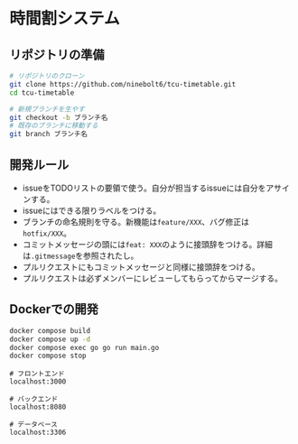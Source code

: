 # 時間割システム

## リポジトリの準備
```bash
# リポジトリのクローン
git clone https://github.com/ninebolt6/tcu-timetable.git
cd tcu-timetable

# 新規ブランチを生やす
git checkout -b ブランチ名
# 既存のブランチに移動する
git branch ブランチ名
```

## 開発ルール
- issueをTODOリストの要領で使う。自分が担当するissueには自分をアサインする。
- issueにはできる限りラベルをつける。
- ブランチの命名規則を守る。新機能は`feature/XXX`、バグ修正は`hotfix/XXX`。
- コミットメッセージの頭には`feat: XXX`のように接頭辞をつける。詳細は`.gitmessage`を参照されたし。
- プルリクエストにもコミットメッセージと同様に接頭辞をつける。
- プルリクエストは必ずメンバーにレビューしてもらってからマージする。

## Dockerでの開発
```bash
docker compose build
docker compose up -d
docker compose exec go go run main.go
docker compose stop
```

```
# フロントエンド
localhost:3000

# バックエンド
localhost:8080

# データベース
localhost:3306
```
